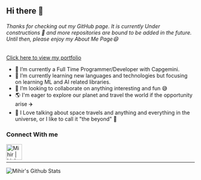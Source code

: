 ## Hi there 👋 ##
###### Thanks for checking out my GitHub page. It is currently Under constructions :construction: and more repositories are bound to be added in the future. Until then, please enjoy my About Me Page:smile:
<a target="_blank" href="http://patelmihir.info/"><p>Click here to view my portfolio</p></a>

- 🔭 I’m currently a Full Time Programmer/Developer with Capgemini. 
- 🌱 I’m currently learning new languages and technologies but focusing on learning ML and AI related libraries. 
- 🤝 I’m looking to collaborate on anything interesting and fun :sweat_smile:
- :earth_americas: I'm eager to explore our planet and travel the world if the opportunity arise :airplane:
- :rocket: I Love talking about space travels and anything and everything in the universe, or I like to call it "the beyond" :milky_way:

### Connect With me 
[<img align="left" alt="Mihir | LinkedIn" width="42px" src="https://cdn-icons-png.flaticon.com/512/174/174857.png" />](https://www.linkedin.com/in/mihir1996/)
<br/>
<br/>

---
<img align="left" alt="Mihir's Github Stats" src="https://github-readme-stats.vercel.app/api?username=mpatel1996&show_icons=true&hide_border=true" />

